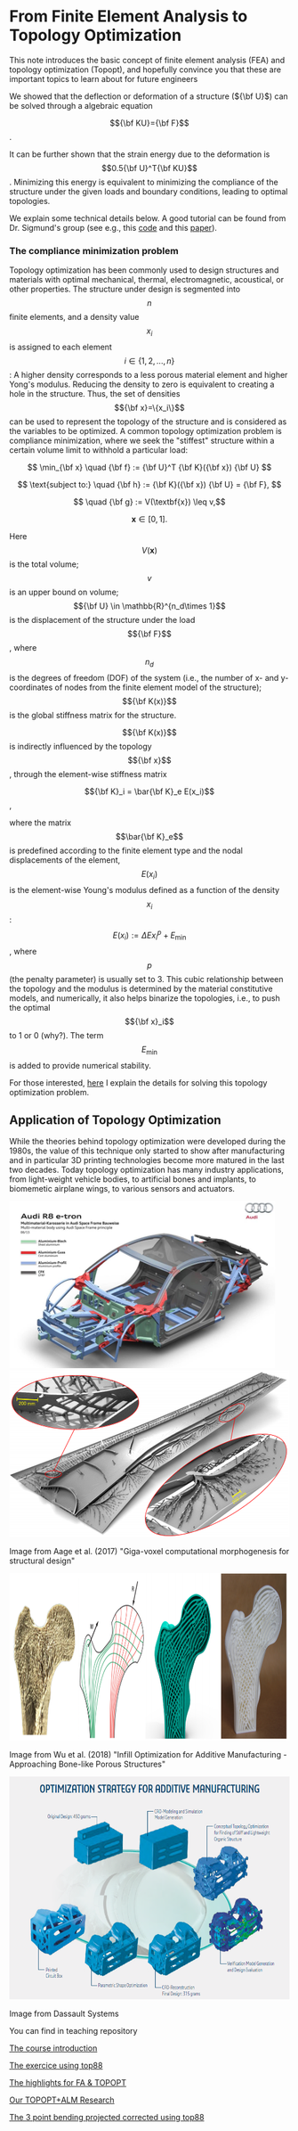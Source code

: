 # From Finite Element Analysis to Topology Optimization

This note introduces the basic concept of finite element analysis (FEA) and topology optimization (Topopt), 
and hopefully convince you that these are important topics to learn about for future 
engineers 

We showed that the deflection or deformation of a structure (${\bf U}$) can be solved through a algebraic equation 

$${\bf KU}={\bf F}$$.

It can be further shown that the strain energy due to the deformation is $$0.5{\bf U}^T{\bf KU}$$. Minimizing this energy
 is equivalent to minimizing the compliance of the structure under the given loads and boundary conditions, leading to 
 optimal topologies. 

We explain some technical details below. A good tutorial can be found from Dr. Sigmund's group (see e.g., 
this [code](http://www.topopt.dtu.dk/?q=node/751) and this [paper](http://www.topopt.dtu.dk/files/TopOpt88.pdf)).

### The compliance minimization problem

Topology optimization has been commonly used to design structures and materials with optimal mechanical, 
thermal, electromagnetic, acoustical, or other properties. 
The structure under design is segmented into $$n$$ finite elements, and a 
density value $$x_i$$ is assigned to each element $$i \in \{1,2,...,n\}$$: A higher density corresponds to a less porous material 
element and higher Yong's modulus. Reducing the density to zero is equivalent to creating a hole in the 
structure. Thus, the set of densities $${\bf x}=\{x_i\}$$ can be used to represent the topology of the 
structure and is considered as the variables to be optimized. A common topology optimization problem is 
compliance minimization, where we seek the "stiffest" structure within a certain volume limit to withhold 
a particular load: 

$$ \min_{\bf x} \quad {\bf f} := {\bf U}^T {\bf K}({\bf x}) {\bf U} $$

$$ \text{subject to:} \quad {\bf h} := {\bf K}({\bf x}) {\bf U} = {\bf F}, $$

$$ \quad {\bf g} := V(\textbf{x}) \leq v,$$

$$ \textbf{x} \in [0,1]. $$

Here $$V(\textbf{x})$$ is the total volume; $$v$$ is an upper bound on volume; 
$${\bf U} \in \mathbb{R}^{n_d\times 1}$$ is the displacement of the structure under the load $${\bf F}$$, 
where $$n_d$$ is the degrees of freedom (DOF) of the system (i.e., the number of x- and y-coordinates 
of nodes from the finite element model of the structure);
$${\bf K(x)}$$ is the global stiffness matrix for the structure.

$${\bf K(x)}$$ is indirectly influenced by the topology $${\bf x}$$, through the element-wise stiffness matrix 

$${\bf K}_i = \bar{\bf K}_e E(x_i)$$,

where the matrix $$\bar{\bf K}_e$$ is predefined according to the finite element type 
and the nodal displacements of the element, $$E(x_i)$$ is 
the element-wise Young's modulus defined as a function of the density $$x_i$$: 
$$E(x_i) := \Delta E x_i^p + E_{\text{min}}$$, where $$p$$ (the penalty parameter) is usually set to 3.
 This cubic relationship between the topology and the modulus 
is determined by the material constitutive models, and numerically, it 
also helps binarize the topologies, i.e., to push the optimal $${\bf x}_i$$ to 1 or 0 (why?). 
The term $$E_{\text{min}}$$ is added to provide numerical stability.

For those interested, [here](http://designinformaticslab.github.io/designopt_tutorial/2017/10/26/topologyopt.html) 
I explain the details for solving this topology optimization problem.

## Application of Topology Optimization

While the theories behind topology optimization were developed during the 1980s, the value of this technique 
only started to show after manufacturing and in particular 3D printing technologies become 
more matured in the last two decades. Today topology optimization has many industry applications, from 
light-weight vehicle bodies, to artificial bones and implants, to biomemetic airplane wings, 
to various sensors and actuators.

<img src="/_images/mechdesign/featop4.jpg" alt="Drawing" style="height: 300px;"/> 

<img src="/_images/mechdesign/featop7.png" alt="Drawing" style="height: 300px;"/> 

Image from Aage et al. (2017) "Giga-voxel computational morphogenesis for structural design"

<img src="/_images/mechdesign/featop5.png" alt="Drawing" style="height: 300px;"/> 

Image from Wu et al. (2018) "Infill Optimization for Additive Manufacturing - Approaching Bone-like Porous Structures"

<img src="/_images/mechdesign/featop6.png" alt="Drawing" style="height: 400px;"/> 

Image from Dassault Systems

You can find in teaching repository 

[The course introduction](https://github.com/jomorlier/ALMcourse/blob/master/teaching/TOPOPT_intro2018.pdf)

[The exercice using top88](https://github.com/jomorlier/ALMcourse/blob/master/teaching/BE_Topopt_eleve.pdf)

[The highlights for FA & TOPOPT](https://github.com/jomorlier/ALMcourse/blob/master/teaching/Higlights_FA_JM.pdf)

[Our TOPOPT+ALM Research](https://github.com/jomorlier/ALMcourse/blob/master/teaching/TOPOPT&ALM_SUPAERO.pdf)


[The 3 point bending projected corrected using top88](http://htmlpreview.github.io/?https://github.com/jomorlier/ALMcourse/blob/master/top88/topopt_3ptBENDING.html)


